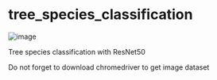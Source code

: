 # tree_species_classification


![image](https://user-images.githubusercontent.com/8023150/140817791-b6152e80-0b8a-4f59-ba83-478a280fe6b0.png)



Tree species classification with ResNet50

Do not forget to download chromedriver to get image dataset
